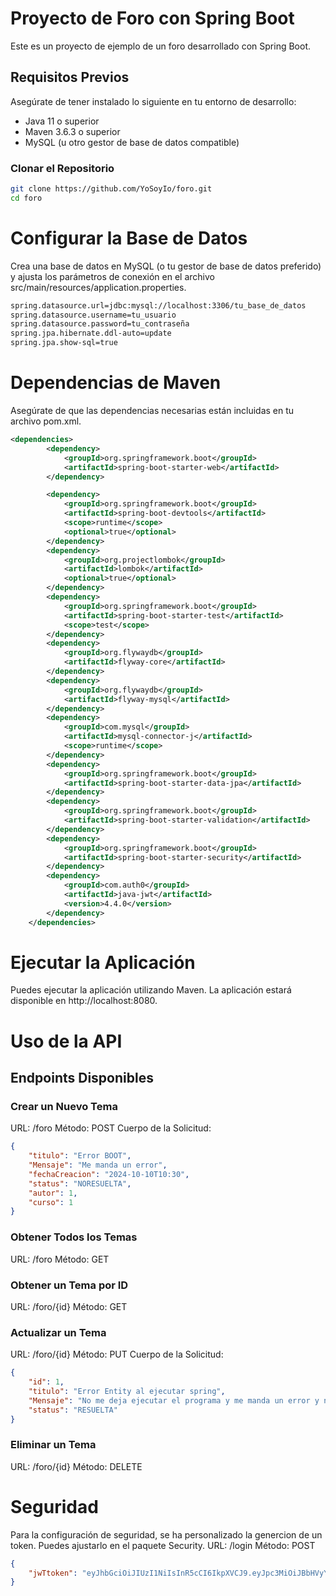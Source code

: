 # Proyecto de Foro con Spring Boot

Este es un proyecto de ejemplo de un foro desarrollado con Spring Boot.

## Requisitos Previos

Asegúrate de tener instalado lo siguiente en tu entorno de desarrollo:

- Java 11 o superior
- Maven 3.6.3 o superior
- MySQL (u otro gestor de base de datos compatible)

### Clonar el Repositorio

```bash
git clone https://github.com/YoSoyIo/foro.git
cd foro 
```
# Configurar la Base de Datos
Crea una base de datos en MySQL (o tu gestor de base de datos preferido) y ajusta los parámetros de conexión en el archivo src/main/resources/application.properties.

```bash
spring.datasource.url=jdbc:mysql://localhost:3306/tu_base_de_datos
spring.datasource.username=tu_usuario
spring.datasource.password=tu_contraseña
spring.jpa.hibernate.ddl-auto=update
spring.jpa.show-sql=true
```
# Dependencias de Maven
Asegúrate de que las dependencias necesarias están incluidas en tu archivo pom.xml.

```xml
<dependencies>
		<dependency>
			<groupId>org.springframework.boot</groupId>
			<artifactId>spring-boot-starter-web</artifactId>
		</dependency>

		<dependency>
			<groupId>org.springframework.boot</groupId>
			<artifactId>spring-boot-devtools</artifactId>
			<scope>runtime</scope>
			<optional>true</optional>
		</dependency>
		<dependency>
			<groupId>org.projectlombok</groupId>
			<artifactId>lombok</artifactId>
			<optional>true</optional>
		</dependency>
		<dependency>
			<groupId>org.springframework.boot</groupId>
			<artifactId>spring-boot-starter-test</artifactId>
			<scope>test</scope>
		</dependency>
		<dependency>
			<groupId>org.flywaydb</groupId>
			<artifactId>flyway-core</artifactId>
		</dependency>
		<dependency>
			<groupId>org.flywaydb</groupId>
			<artifactId>flyway-mysql</artifactId>
		</dependency>
		<dependency>
			<groupId>com.mysql</groupId>
			<artifactId>mysql-connector-j</artifactId>
			<scope>runtime</scope>
		</dependency>
		<dependency>
			<groupId>org.springframework.boot</groupId>
			<artifactId>spring-boot-starter-data-jpa</artifactId>
		</dependency>
		<dependency>
			<groupId>org.springframework.boot</groupId>
			<artifactId>spring-boot-starter-validation</artifactId>
		</dependency>
		<dependency>
			<groupId>org.springframework.boot</groupId>
			<artifactId>spring-boot-starter-security</artifactId>
		</dependency>
		<dependency>
			<groupId>com.auth0</groupId>
			<artifactId>java-jwt</artifactId>
			<version>4.4.0</version>
		</dependency>
	</dependencies>
```
# Ejecutar la Aplicación
Puedes ejecutar la aplicación utilizando Maven.
La aplicación estará disponible en http://localhost:8080.

# Uso de la API
## Endpoints Disponibles
### Crear un Nuevo Tema
URL: /foro
Método: POST
Cuerpo de la Solicitud:
```json
{
	"titulo": "Error BOOT",
	"Mensaje": "Me manda un error",
	"fechaCreacion": "2024-10-10T10:30",
	"status": "NORESUELTA",
	"autor": 1,
	"curso": 1
}
```
### Obtener Todos los Temas
URL: /foro
Método: GET
### Obtener un Tema por ID
URL: /foro/{id}
Método: GET
### Actualizar un Tema
URL: /foro/{id}
Método: PUT
Cuerpo de la Solicitud:
```json
{
	"id": 1,
	"titulo": "Error Entity al ejecutar spring",
	"Mensaje": "No me deja ejecutar el programa y me manda un error y no se como solucionarlo",
	"status": "RESUELTA"
}
```
### Eliminar un Tema
URL: /foro/{id}
Método: DELETE
# Seguridad
Para la configuración de seguridad, se ha personalizado la genercion de un token. Puedes ajustarlo en el paquete Security.
URL: /login
Método: POST
``` json
{
	"jwTtoken": "eyJhbGciOiJIUzI1NiIsInR5cCI6IkpXVCJ9.eyJpc3MiOiJBbHVyYUZvcm8iLCJzdWIiOiJqdWFuIiwiaWQiOjEsImV4cCI6MTcxOTE4Mzk3NH0.zNmYQub96BqwbRQMWRvdMU7tDTZFZOqndD4v-G3qppE"
}
```

